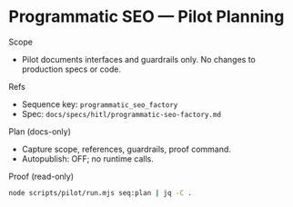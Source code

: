 # Programmatic SEO — Pilot Planning

Scope

- Pilot documents interfaces and guardrails only. No changes to production specs or code.

Refs

- Sequence key: `programmatic_seo_factory`
- Spec: `docs/specs/hitl/programmatic-seo-factory.md`

Plan (docs-only)

- Capture scope, references, guardrails, proof command.
- Autopublish: OFF; no runtime calls.

Proof (read-only)

```bash
node scripts/pilot/run.mjs seq:plan | jq -C .
```
